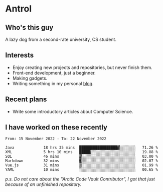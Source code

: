 # Antrol

## Who's this guy

A lazy dog from a second-rate university, CS student.

## Interests

* Enjoy creating new projects and repositories, but never finish them.
* Front-end development, just a beginner.
* Making gadgets.
* Writing something in my personal [blog](https://blog.antrol.xyz/).

## Recent plans

* Write some introductory articles about Computer Science.

<!--
* Try to develop a website for [Anime4KCPP](https://github.com/TianZerL/Anime4KCPP).
* Develop a Markdown renderer which user can customize its css, of course it is GUI-based.~~(If I could finish  it before getting bored)~~
* Work with my [teammates](https://github.com/SWJTU-Lazy-Dogs).
* Find something interests me, as a hobby after finishing my ~~boring~~ homework.
-->

## I have worked on these recently

<!--START_SECTION:waka-->

```text
From: 15 November 2022 - To: 22 November 2022

Java             18 hrs 35 mins  █████████████████▓░░░░░░░   71.26 %
XML              5 hrs 10 mins   █████░░░░░░░░░░░░░░░░░░░░   19.88 %
SQL              46 mins         ▓░░░░░░░░░░░░░░░░░░░░░░░░   03.00 %
Markdown         32 mins         ▓░░░░░░░░░░░░░░░░░░░░░░░░   02.07 %
Vue.js           31 mins         ▒░░░░░░░░░░░░░░░░░░░░░░░░   01.99 %
YAML             10 mins         ░░░░░░░░░░░░░░░░░░░░░░░░░   00.65 %
```

<!--END_SECTION:waka-->

*p.s.  Do not care about the "Arctic Code Vault Contributor", I got that just because of an unfinished repository.*

<!--
**qzmlgfj/qzmlgfj** is a ✨ _special_ ✨ repository because its `README.md` (this file) appears on your GitHub profile.

Here are some ideas to get you started:

- 🔭 I’m currently working on ...
- 🌱 I’m currently learning ...
- 👯 I’m looking to collaborate on ...
- 🤔 I’m looking for help with ...
- 💬 Ask me about ...
- 📫 How to reach me: ...
- 😄 Pronouns: ...
- ⚡ Fun fact: ...
-->
